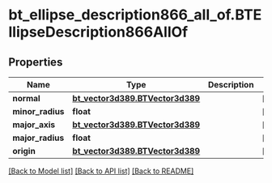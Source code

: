 # bt_ellipse_description866_all_of.BTEllipseDescription866AllOf

## Properties
Name | Type | Description | Notes
------------ | ------------- | ------------- | -------------
**normal** | [**bt_vector3d389.BTVector3d389**](BTVector3d389.md) |  | [optional] 
**minor_radius** | **float** |  | [optional] 
**major_axis** | [**bt_vector3d389.BTVector3d389**](BTVector3d389.md) |  | [optional] 
**major_radius** | **float** |  | [optional] 
**origin** | [**bt_vector3d389.BTVector3d389**](BTVector3d389.md) |  | [optional] 

[[Back to Model list]](../README.md#documentation-for-models) [[Back to API list]](../README.md#documentation-for-api-endpoints) [[Back to README]](../README.md)


